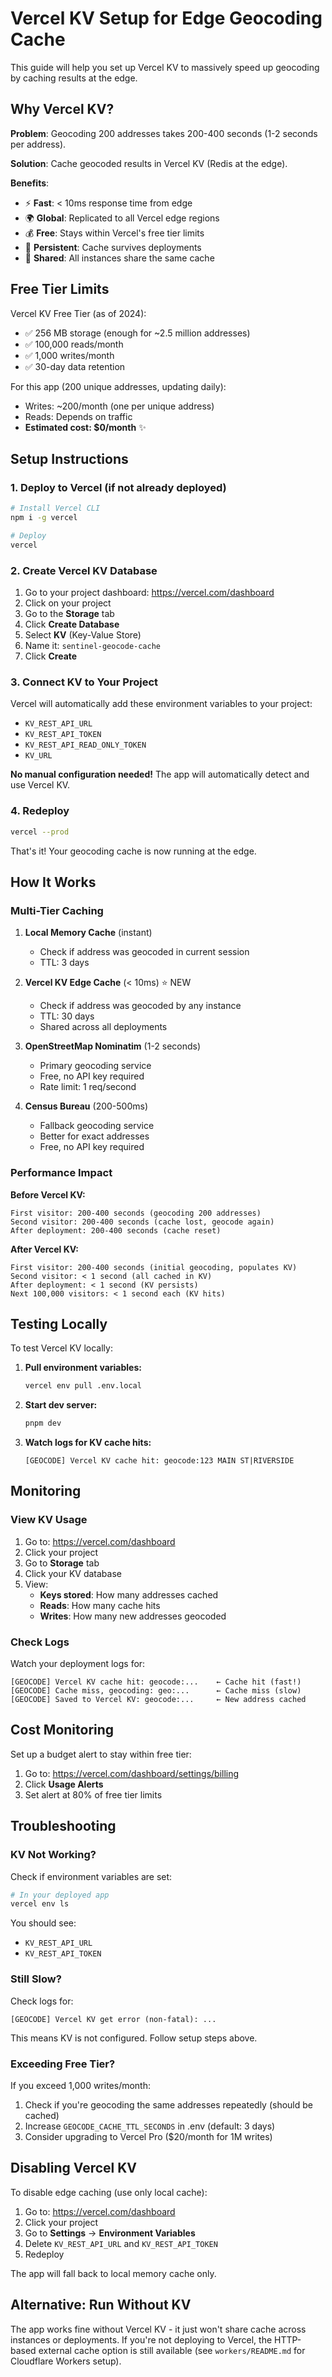 # Vercel KV Setup for Edge Geocoding Cache

This guide will help you set up Vercel KV to massively speed up geocoding by caching results at the edge.

## Why Vercel KV?

**Problem**: Geocoding 200 addresses takes 200-400 seconds (1-2 seconds per address).

**Solution**: Cache geocoded results in Vercel KV (Redis at the edge).

**Benefits**:
- ⚡ **Fast**: < 10ms response time from edge
- 🌍 **Global**: Replicated to all Vercel edge regions
- 💰 **Free**: Stays within Vercel's free tier limits
- 🔄 **Persistent**: Cache survives deployments
- 🤝 **Shared**: All instances share the same cache

## Free Tier Limits

Vercel KV Free Tier (as of 2024):
- ✅ 256 MB storage (enough for ~2.5 million addresses)
- ✅ 100,000 reads/month
- ✅ 1,000 writes/month
- ✅ 30-day data retention

For this app (200 unique addresses, updating daily):
- Writes: ~200/month (one per unique address)
- Reads: Depends on traffic
- **Estimated cost: $0/month** ✨

## Setup Instructions

### 1. Deploy to Vercel (if not already deployed)

```bash
# Install Vercel CLI
npm i -g vercel

# Deploy
vercel
```

### 2. Create Vercel KV Database

1. Go to your project dashboard: https://vercel.com/dashboard
2. Click on your project
3. Go to the **Storage** tab
4. Click **Create Database**
5. Select **KV** (Key-Value Store)
6. Name it: `sentinel-geocode-cache`
7. Click **Create**

### 3. Connect KV to Your Project

Vercel will automatically add these environment variables to your project:
- `KV_REST_API_URL`
- `KV_REST_API_TOKEN`
- `KV_REST_API_READ_ONLY_TOKEN`
- `KV_URL`

**No manual configuration needed!** The app will automatically detect and use Vercel KV.

### 4. Redeploy

```bash
vercel --prod
```

That's it! Your geocoding cache is now running at the edge.

## How It Works

### Multi-Tier Caching

1. **Local Memory Cache** (instant)
   - Check if address was geocoded in current session
   - TTL: 3 days

2. **Vercel KV Edge Cache** (< 10ms) ⭐ NEW
   - Check if address was geocoded by any instance
   - TTL: 30 days
   - Shared across all deployments

3. **OpenStreetMap Nominatim** (1-2 seconds)
   - Primary geocoding service
   - Free, no API key required
   - Rate limit: 1 req/second

4. **Census Bureau** (200-500ms)
   - Fallback geocoding service
   - Better for exact addresses
   - Free, no API key required

### Performance Impact

**Before Vercel KV:**
```
First visitor: 200-400 seconds (geocoding 200 addresses)
Second visitor: 200-400 seconds (cache lost, geocode again)
After deployment: 200-400 seconds (cache reset)
```

**After Vercel KV:**
```
First visitor: 200-400 seconds (initial geocoding, populates KV)
Second visitor: < 1 second (all cached in KV)
After deployment: < 1 second (KV persists)
Next 100,000 visitors: < 1 second each (KV hits)
```

## Testing Locally

To test Vercel KV locally:

1. **Pull environment variables:**
   ```bash
   vercel env pull .env.local
   ```

2. **Start dev server:**
   ```bash
   pnpm dev
   ```

3. **Watch logs for KV cache hits:**
   ```
   [GEOCODE] Vercel KV cache hit: geocode:123 MAIN ST|RIVERSIDE
   ```

## Monitoring

### View KV Usage

1. Go to: https://vercel.com/dashboard
2. Click your project
3. Go to **Storage** tab
4. Click your KV database
5. View:
   - **Keys stored**: How many addresses cached
   - **Reads**: How many cache hits
   - **Writes**: How many new addresses geocoded

### Check Logs

Watch your deployment logs for:
```
[GEOCODE] Vercel KV cache hit: geocode:...    ← Cache hit (fast!)
[GEOCODE] Cache miss, geocoding: geo:...      ← Cache miss (slow)
[GEOCODE] Saved to Vercel KV: geocode:...     ← New address cached
```

## Cost Monitoring

Set up a budget alert to stay within free tier:

1. Go to: https://vercel.com/dashboard/settings/billing
2. Click **Usage Alerts**
3. Set alert at 80% of free tier limits

## Troubleshooting

### KV Not Working?

Check if environment variables are set:

```bash
# In your deployed app
vercel env ls
```

You should see:
- `KV_REST_API_URL`
- `KV_REST_API_TOKEN`

### Still Slow?

Check logs for:
```
[GEOCODE] Vercel KV get error (non-fatal): ...
```

This means KV is not configured. Follow setup steps above.

### Exceeding Free Tier?

If you exceed 1,000 writes/month:
1. Check if you're geocoding the same addresses repeatedly (should be cached)
2. Increase `GEOCODE_CACHE_TTL_SECONDS` in .env (default: 3 days)
3. Consider upgrading to Vercel Pro ($20/month for 1M writes)

## Disabling Vercel KV

To disable edge caching (use only local cache):

1. Go to: https://vercel.com/dashboard
2. Click your project
3. Go to **Settings** → **Environment Variables**
4. Delete `KV_REST_API_URL` and `KV_REST_API_TOKEN`
5. Redeploy

The app will fall back to local memory cache only.

## Alternative: Run Without KV

The app works fine without Vercel KV - it just won't share cache across instances or deployments. If you're not deploying to Vercel, the HTTP-based external cache option is still available (see `workers/README.md` for Cloudflare Workers setup).
